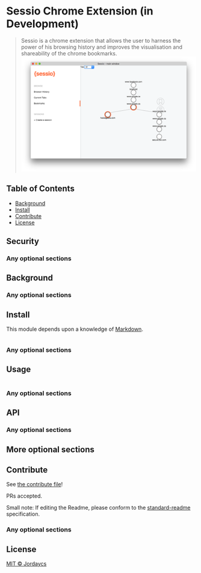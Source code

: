 # Sessio Chrome Extension (in Development)
> Sessio is a chrome extension that allows the user to harness the power of his browsing history and improves the visualisation and shareability of the chrome bookmarks.
![alt text](./sessio.png)
## Table of Contents

- [Background](#background)
- [Install](#install)
- [Contribute](#contribute)
- [License](#license)

## Security

### Any optional sections

## Background

### Any optional sections

## Install

This module depends upon a knowledge of [Markdown]().

```
```

### Any optional sections

## Usage

```
```

### Any optional sections

## API

### Any optional sections

## More optional sections

## Contribute

See [the contribute file](contribute.md)!

PRs accepted.

Small note: If editing the Readme, please conform to the [standard-readme](https://github.com/RichardLitt/standard-readme) specification.

### Any optional sections

## License

[MIT © Jordaycs](../LICENSE)
